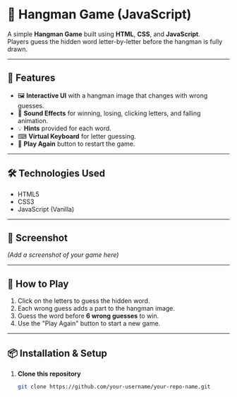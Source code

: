 # 🎯 Hangman Game (JavaScript)

A simple **Hangman Game** built using **HTML**, **CSS**, and **JavaScript**.  
Players guess the hidden word letter-by-letter before the hangman is fully drawn.

---

## 📂 Features
- 🖼 **Interactive UI** with a hangman image that changes with wrong guesses.
- 🎵 **Sound Effects** for winning, losing, clicking letters, and falling animation.
- 💡 **Hints** provided for each word.
- ⌨ **Virtual Keyboard** for letter guessing.
- 🔄 **Play Again** button to restart the game.

---

## 🛠 Technologies Used
- HTML5
- CSS3
- JavaScript (Vanilla)

---

## 📸 Screenshot
*(Add a screenshot of your game here)*

---

## 🚀 How to Play
1. Click on the letters to guess the hidden word.
2. Each wrong guess adds a part to the hangman image.
3. Guess the word before **6 wrong guesses** to win.
4. Use the "Play Again" button to start a new game.

---

## 📦 Installation & Setup
1. **Clone this repository**
   ```bash
   git clone https://github.com/your-username/your-repo-name.git
